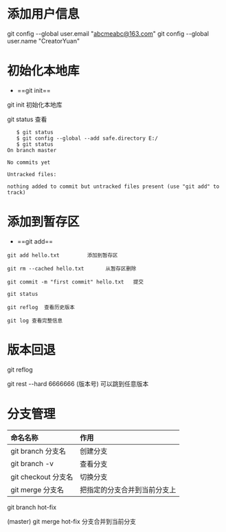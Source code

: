 
# 添加用户信息
  git config --global user.email "abcmeabc@163.com"
  git config --global user.name "CreatorYuan"


# 初始化本地库

*   ==git init==

git init   初始化本地库

git status 查看

```shell
   $ git status
   $ git config --global --add safe.directory E:/
   $ git status
On branch master

No commits yet

Untracked files:

nothing added to commit but untracked files present (use "git add" to track)

```


# 添加到暂存区

*   ==git add==
```shell
git add hello.txt         添加到暂存区

git rm --cached hello.txt       从暂存区删除

git commit -m "first commit" hello.txt   提交

git status

git reflog  查看历史版本

git log 查看完整信息
```


# 版本回退

git reflog

git rest --hard 6666666  (版本号)   可以跳到任意版本


# 分支管理

| 命名名称  | 作用  |
| :- | :- |
| git branch 分支名  | 创建分支  |
| git branch -v   | 查看分支   |
| git checkout 分支名   | 切换分支   |
| git merge 分支名   | 把指定的分支合并到当前分支上   |

git branch hot-fix

 (master)  git merge hot-fix 分支合并到当前分支
